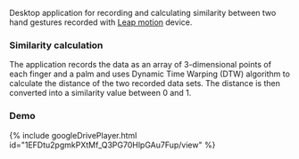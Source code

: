Desktop application for recording and calculating similarity between two hand gestures recorded with [Leap motion](https://www.ultraleap.com/product/leap-motion-controller/) device.

### Similarity calculation
The application records the data as an array of 3-dimensional points of each finger and a palm and uses Dynamic Time Warping (DTW) algorithm to calculate the distance of the two recorded data sets. The distance is then converted into a similarity value between 0 and 1.

### Demo

{% include googleDrivePlayer.html id="1EFDtu2pgmkPXtMf_Q3PG70HlpGAu7Fup/view" %}
